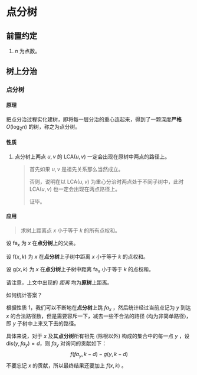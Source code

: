 # 点分树

## 前置约定

1. $n$ 为点数。

## 树上分治

### 点分树

#### 原理

把点分治过程实化建树，即将每一层分治的重心连起来，得到了一颗深度**严格** $O(\log_2 n)$ 的树，称之为点分树。

#### 性质

1. 点分树上两点 $u, v$ 的 $\text{LCA} (u, v)$ 一定会出现在原树中两点的路径上。

	> 首先如果 $u, v$ 是祖先关系那么当然成立。
	>
	> 否则，说明在以 $\text{LCA} (u, v)$ 为重心分治时两点处于不同子树中，此时 $\text{LCA} (u, v)$ 也一定会出现在两点路径上。
	>
	> 证毕。

#### 应用

> 求树上距离点 $x$ 小于等于 $k$ 的所有点权和。

设 $\text{fa}_x$ 为 $x$ 在**点分树**上的父亲。

设 $\text{f} (x, k)$ 为 $x$ 在**点分树**上子树中距离 $x$ 小于等于 $k$ 的点权和。

设 $\text{g} (x, k)$ 为 $x$ 在**点分树**上子树中距离 $\text{fa}_x$ 小于等于 $k$ 的点权和。

请注意，上文中出现的 *距离* 均为**原树**上距离。

如何统计答案？

根据性质 $1$，我们可以不断地在**点分树**上跳 $fa_x$ ，然后统计经过当前点记为 $y$ 到达 $x$ 的合法路径数，但是需要容斥一下，减去一些不合法的路径 (均为非简单路径)，即 $y$ 子树中上来又下去的路径。

具体来说，对于 $x$ 及其**点分树**所有祖先 (除根以外) 构成的集合中的每一点 $y$ ，设 $\text{dis} (y, fa_y) = d$，则 $fa_y$ 对询问的贡献如下：
$$
f (fa_y, k - d) - g (y, k - d)
$$
不要忘记 $x$ 的贡献，所以最终结果还要加上 $f (x, k)$ 。

 